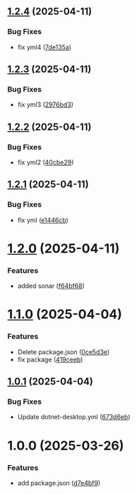 ## [1.2.4](https://github.com/Snezhana1213/YPPRPO/compare/v1.2.3...v1.2.4) (2025-04-11)


### Bug Fixes

* fix yml4 ([7de135a](https://github.com/Snezhana1213/YPPRPO/commit/7de135a141de7270215676fbf4e509976875057e))

## [1.2.3](https://github.com/Snezhana1213/YPPRPO/compare/v1.2.2...v1.2.3) (2025-04-11)


### Bug Fixes

* fix yml3 ([2976bd3](https://github.com/Snezhana1213/YPPRPO/commit/2976bd3900d96eb0c6f5cc23a46281c212ddbb52))

## [1.2.2](https://github.com/Snezhana1213/YPPRPO/compare/v1.2.1...v1.2.2) (2025-04-11)


### Bug Fixes

* fix yml2 ([40cbe29](https://github.com/Snezhana1213/YPPRPO/commit/40cbe293ecae1edd00c8c86afd397c9a659a53ff))

## [1.2.1](https://github.com/Snezhana1213/YPPRPO/compare/v1.2.0...v1.2.1) (2025-04-11)


### Bug Fixes

* fix yml ([e1446cb](https://github.com/Snezhana1213/YPPRPO/commit/e1446cb0b60a999702b9a5b0879adf42bbcdaef8))

# [1.2.0](https://github.com/Snezhana1213/YPPRPO/compare/v1.1.0...v1.2.0) (2025-04-11)


### Features

* added sonar ([f64bf68](https://github.com/Snezhana1213/YPPRPO/commit/f64bf6833ff9759671ef647ace5a0c671583e9b5))

# [1.1.0](https://github.com/Snezhana-zh/YPPRPO/compare/v1.0.1...v1.1.0) (2025-04-04)


### Features

* Delete package.json ([0ce5d3e](https://github.com/Snezhana-zh/YPPRPO/commit/0ce5d3ebd87970a2b3fc5140f2c6825bbc58cd61))
* fix package ([419ceeb](https://github.com/Snezhana-zh/YPPRPO/commit/419ceebe417804c0c26f017ce32db8a191c0af1e))

## [1.0.1](https://github.com/Snezhana-zh/YPPRPO/compare/v1.0.0...v1.0.1) (2025-04-04)


### Bug Fixes

* Update dotnet-desktop.yml ([673d6eb](https://github.com/Snezhana-zh/YPPRPO/commit/673d6eb895f729800c1b17ffd40a8261954c3ba4))

# 1.0.0 (2025-03-26)


### Features

* add package.json ([d7e4bf9](https://github.com/Snezhana-zh/YPPRPO/commit/d7e4bf9ae8ac1d8ac6a744d0397f2ab71b7ef192))
